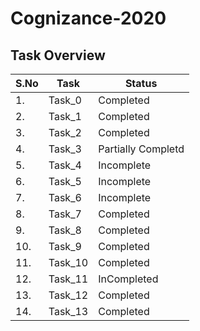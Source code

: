 # Cognizance-2020
## Task Overview

| S.No | Task    | Status             |
| ---- | ------- | ------------------ |
| 1.   | Task_0  | Completed          |
| 2.   | Task_1  | Completed          |
| 3.   | Task_2  | Completed          |
| 4.   | Task_3  | Partially Completd |
| 5.   | Task_4  | Incomplete         |
| 6.   | Task_5  | Incomplete         |
| 7.   | Task_6  | Incomplete         |
| 8.   | Task_7  | Completed          |
| 9.   | Task_8  | Completed          |
| 10.  | Task_9  | Completed          |
| 11.  | Task_10 | Completed          |
| 12.  | Task_11 | InCompleted        |
| 13.  | Task_12 | Completed          |
| 14.  | Task_13 | Completed          |

